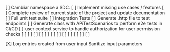 [ ] Cambiar namespace a SDC.
[ ] Implement missing use cases / features
[ ] Complete review of current state of the project and update documentation
[ ] Full unit test suite
[ ] Integration Tests
[ ] Generate .http file to test endpoints
[ ] Generate class with APiTestScenarios to perform e2e tests in CI/CD
[ ] user context service to handle authorization for user permission checks
[ ]
[ ]
[ ]
[ ]
[ ]
[ ]
[ ]
[ ]
[ ]
[ ]
[ ]
[ ]

[X] Log entries created from user input Sanitize input parameters
